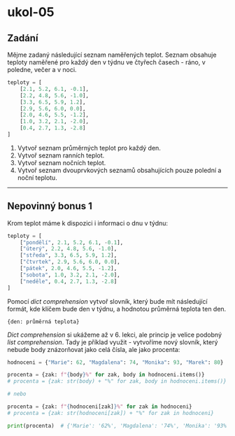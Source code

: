 # ukol-05

## Zadání

Mějme zadaný následující seznam naměřených teplot. Seznam obsahuje teploty naměřené pro každý den v týdnu ve čtyřech časech - ráno, v poledne, večer a v noci.

```py
teploty = [
    [2.1, 5.2, 6.1, -0.1],
    [2.2, 4.8, 5.6, -1.0],
    [3.3, 6.5, 5.9, 1.2],
    [2.9, 5.6, 6.0, 0.0],
    [2.0, 4.6, 5.5, -1.2],
    [1.0, 3.2, 2.1, -2.0],
    [0.4, 2.7, 1.3, -2.8]
]
```

1. Vytvoř seznam průměrných teplot pro každý den.
1. Vytvoř seznam ranních teplot.
1. Vytvoř seznam nočních teplot.
1. Vytvoř seznam dvouprvkových seznamů obsahujících pouze polední a noční teplotu.

---

## Nepovinný bonus 1

Krom teplot máme k dispozici i informaci o dnu v týdnu:

```py
teploty = [
    ["pondělí", 2.1, 5.2, 6.1, -0.1],
    ["úterý", 2.2, 4.8, 5.6, -1.0],
    ["středa", 3.3, 6.5, 5.9, 1.2],
    ["čtvrtek", 2.9, 5.6, 6.0, 0.0],
    ["pátek", 2.0, 4.6, 5.5, -1.2],
    ["sobota", 1.0, 3.2, 2.1, -2.0],
    ["neděle", 0.4, 2.7, 1.3, -2.8]
]
```

Pomocí _dict comprehension_ vytvoř slovník, který bude mít následující formát, kde klíčem bude den v týdnu, a hodnotou průměrná teplota ten den.

```
{den: průměrná teplota}
```

_Dict comprehension_ si ukážeme až v 6. lekci, ale princip je velice podobný _list comprehension_. Tady je příklad využit - vytvoříme nový slovník, který nebude body znázorňovat jako celá čísla, ale jako procenta:

```py
hodnoceni = {"Marie": 62, "Magdalena": 74, "Monika": 93, "Marek": 80}

procenta = {zak: f"{body}%" for zak, body in hodnoceni.items()}
# procenta = {zak: str(body) + "%" for zak, body in hodnoceni.items()}

# nebo

procenta = {zak: f"{hodnoceni[zak]}%" for zak in hodnoceni}
# procenta = {zak: str(hodnoceni[zak]) + "%" for zak in hodnoceni}

print(procenta)  # {'Marie': '62%', 'Magdalena': '74%', 'Monika': '93%', 'Marek': '80%'}
```

